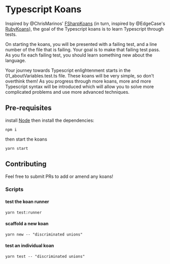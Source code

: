 # Typescript Koans

Inspired by @ChrisMarinos' [FSharpKoans](https://github.com/ChrisMarinos/FSharpKoans) (in turn, inspired by @EdgeCase's [RubyKoans](https://github.com/edgecase/ruby_koans)), the goal of the Typescript koans is to learn Typescript through tests.

On starting the koans, you will be presented with a failing test, and a line number of the file that is failing. Your goal is to make that failing test pass. As you fix each failing test, you should learn something new about the language.

Your journey towards Typescript enlightenment starts in the 01_aboutVariables.test.ts file. These koans will be very simple, so don't overthink them! As you progress through more koans, more and more Typescript syntax will be introduced which will allow you to solve more complicated problems and use more advanced techniques.

## Pre-requisites

install [Node](https://nodejs.org/en/)
then install the dependencies:

```shell
npm i
```

then start the koans

```shell
yarn start
```
## Contributing

Feel free to submit PRs to add or amend any koans!

### Scripts

#### test the koan runner

```shell
yarn test:runner
```

#### scaffold a new koan

```shell
yarn new -- "discriminated unions"
```

#### test an individual koan

```shell
yarn test -- "discriminated unions"
```
